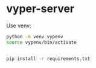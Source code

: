 # vyper-server

Use venv:

```bash
python -m venv vypenv
source vypenv/bin/activate


pip install -r requirements.txt
```


